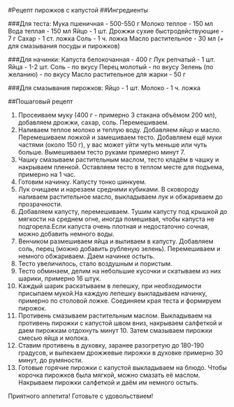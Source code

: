 #Рецепт пирожков с капустой
##Ингредиенты

###Для теста:
Мука пшеничная - 500-550 г
Молоко теплое - 150 мл
Вода теплая - 150 мл
Яйцо - 1 шт.
Дрожжи сухие быстродействующие - 7 г
Сахар - 1 ст. ложка
Соль - 1 ч. ложка
Масло растительное - 30 мл (+ для смазывания посуды и пирожков)

###Для начинки:
Капуста белокочанная - 400 г
Лук репчатый - 1 шт.
Яйца - 1-2 шт.
Соль - по вкусу
Перец молотый - по вкусу
Зелень (по желанию) - по вкусу
Масло растительное для жарки - 50 г

###Для смазывания пирожков:
Яйцо - 1 шт.
Молоко - 1 ч. ложка

##Пошаговый рецепт

1. Просеиваем муку (400 г - примерно 3 стакана объёмом 200 мл), добавляем дрожжи, сахар, соль. Перемешиваем.
2. Наливаем теплое молоко и теплую воду. Добавляем яйцо и масло. Перемешиваем ложкой и замешиваем тесто. Добавляем ещё муки частями (около 150 г), у вас может уйти чуть меньше или чуть больше. Вымешиваем тесто руками примерно минут 7.
3. Чашку смазываем растительным маслом, тесто кладём в чашку и накрываем пленкой. Оставляем тесто в теплом месте для подъема, примерно на 1 час.
4. Готовим начинку. Капусту тонко шинкуем.
5. Лук очищаем и нарезаем средними кубиками. В сковороду наливаем растительное масло, выкладываем лук и обжариваем до прозрачности.
6. Добавляем капусту, перемешиваем. Тушим капусту под крышкой до мягкости на среднем огне, иногда помешивая, чтобы капуста не подгорела.Если капуста очень плотная и недостаточно сочная, можно добавить немного воды.
7. Венчиком размешиваем яйца и выливаем в капусту. Добавляем соль, перец (можно добавить рубленую зелень). Перемешиваем и немного обжариваем. Даем начинке остыть.
8. Тесто увеличилось, стало воздушным и пористым.
9. Тесто обминаем, делим на небольшие кусочки и скатываем из них шарики, примерно 16 штук.
10. Каждый шарик раскатываем в лепешку, при необходимости присыпаем мукой.На каждую лепешку выкладываем начинку, примерно по столовой ложке. Соединяем края теста и формируем пирожок.
11. Противень смазываем растительным маслом. Выкладываем на противень пирожки с капустой швом вниз, накрываем салфеткой и даем пирожкам отдохнуть минут 10. Затем смазываем пирожки смесью яйца и молока.
12. Ставим противень в духовку, заранее разогретую до 180-190 градусов, и выпекаем дрожжевые пирожки в духовке примерно 30 минут, до румяности.
13. Готовые горячие пирожки с капустой выкладываем на блюдо. Чтобы корочка пирожков была мягкой, можно смазать её маслом. Накрываем пирожки салфеткой и даём им немного остыть.

Приятного аппетита! Готовьте с удовольствием!